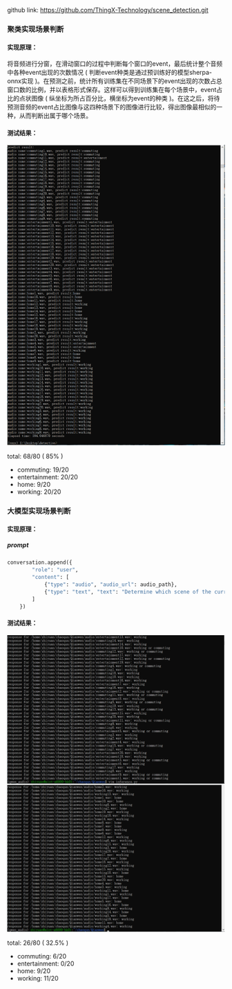 github link: https://github.com/ThingX-Technology/scene_detection.git

### 聚类实现场景判断

#### 实现原理：

​	将音频进行分窗，在滑动窗口的过程中判断每个窗口的event，最后统计整个音频中各种event出现的次数情况 ( 判断event种类是通过预训练好的模型sherpa-onnx实现 )。在预测之前，统计所有训练集在不同场景下的event出现的次数占总窗口数的比例，并以表格形式保存。这样可以得到训练集在每个场景中，event占比的点状图像 ( 纵坐标为所占百分比，横坐标为event的种类 )。在这之后，将待预测音频的event占比图像与这四种场景下的图像进行比较，得出图像最相似的一种，从而判断出属于哪个场景。

#### 测试结果：

<img src='result_pic/result1.png'>

total: 68/80 ( 85% )

- commuting: 19/20
- entertainment: 20/20
- home: 9/20
- working: 20/20



### 大模型实现场景判断

#### 实现原理：

##### prompt

```python
conversation.append({
        "role": "user",
        "content": [
            {"type": "audio", "audio_url": audio_path},
            {"type": "text", "text": "Determine which scene of the current audio is closest to, entertainment or home or working or commuting? Just need to give me one answer."}
        ]
    })
```

#### 测试结果：

<img src='result_pic/result2.1.png'>

<img src='result_pic/result2.2.png'>

total: 26/80 ( 32.5% )

- commuting: 6/20
- entertainment: 0/20
- home: 9/20
- working: 11/20